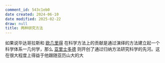 ```yaml
---
comment_id: 543c1eb0
date created: 2024-06-10
date modified: 2025-02-22
draw: null
title: 两种研究方法
---
```

如果说毕达哥拉斯和 [欧几里得](欧几里得.md) 在科学方法上的贡献是通过演绎的方法建立起一个科学体系一几何学，那么 [亚里士多德](亚里士多德.md) 则开创了通过归纳方法研究科学的先河。这在很大程度上得益于他跟随亚历山大的大

<!-- more -->
